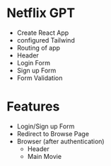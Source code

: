 # Netflix GPT

- Create React App
- configured Tailwind
- Routing of app
- Header 
- Login Form
- Sign up Form
- Form Validation

# Features

- Login/Sign up Form
- Redirect to Browse Page
- Browser (after authentication)
  - Header
  - Main Movie